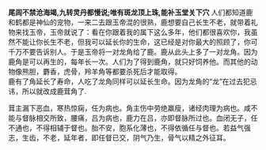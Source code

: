 **尾闾不禁沧海竭,九转灵丹都慢说;唯有斑龙顶上珠,能补玉堂关下穴**
人们都知道鹿和鹤都是神仙的宠物，一来二去跟玉帝混的很熟，鹿想要自己长生不老，就带着礼物来找玉帝，玉帝就说了：看在你跟着我的属下这么多年，他们都很喜欢你，我虽然不能让你长生不老，但我可以延长你的生命，这已经是对你最大的照顾了，你可千万不要告诉别人。于是玉帝将一对龙角给了鹿。鹿从此头上多了一对龙角。因为鹿角是可以再生的，每年长一次。人们为了得到鹿角，就只好饲养他。而其他的动物像熊胆，麝香，虎骨，羚羊角等都要杀死后才能取得。  
鹿有了角延长了寿命，人吃了龙角同样可以延长生命。因为龙角的“龙”在过去犯忌讳，所以就改成鹿茸角了.  

茸主漏下恶血，寒热惊痫，任为病也。角主伤中劳绝羸瘦，诸经肉理为病也。咸不能与督脉相交所致，腰痛，吕为病也，鹿力在吕，亦即督脉所过也。血闭无子，任不通也，不得相辅于督也。胎不安，胞系化薄也，不得依循任与督也。若益气强志，生齿，不老，延年者，即任督已交，阴气乃生，骨气以精之外征耳。  


